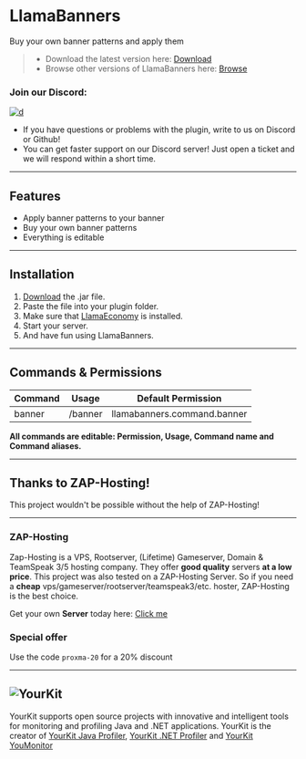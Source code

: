 # LlamaBanners

Buy your own banner patterns and apply them

> * Download the latest version here: [Download](https://cloudburstmc.org/resources/llamabanners.642/download)
> * Browse other versions of LlamaBanners here: [Browse](https://cloudburstmc.org/resources/llamabanners.642/history)

### Join our Discord:
[![d](https://img.shields.io/discord/323953253458903040.svg)](https://discord.gg/Qcuv2f6)
* If you have questions or problems with the plugin, write to us on Discord or Github!
* You can get faster support on our Discord server! Just open a ticket and we will respond within a short time.

---

## Features

* Apply banner patterns to your banner
* Buy your own banner patterns
* Everything is editable

---

## Installation
1. [Download](https://cloudburstmc.org/resources/llamabanners.642/download) the .jar file.
2. Paste the file into your plugin folder.
3. Make sure that [LlamaEconomy](https://cloudburstmc.org/resources/llamaeconomy.634/) is installed.
4. Start your server.
5. And have fun using LlamaBanners.

---

## Commands & Permissions

Command | Usage | Default Permission
------------ | ------------- | -------------
banner |    /banner |    llamabanners.command.banner

**All commands are editable: Permission, Usage, Command name and Command aliases.**

---

## Thanks to ZAP-Hosting!
This project wouldn't be possible without the help of ZAP-Hosting!
***
### ZAP-Hosting
Zap-Hosting is a VPS, Rootserver, (Lifetime) Gameserver, Domain & TeamSpeak 3/5 hosting company. They offer **good quality** servers **at a low price**. This project was also tested on a ZAP-Hosting Server. So if you need a **cheap** vps/gameserver/rootserver/teamspeak3/etc. hoster, ZAP-Hosting is the best choice.

Get your own **Server** today here: [Click me](https://zap-hosting.com/lldv)

### Special offer
Use the code `proxma-20` for a 20% discount
***


![YourKit](https://www.yourkit.com/images/yklogo.png)
------
YourKit supports open source projects with innovative and intelligent tools
for monitoring and profiling Java and .NET applications.
YourKit is the creator of [YourKit Java Profiler](https://www.yourkit.com/java/profiler/),
[YourKit .NET Profiler](https://www.yourkit.com/.net/profiler/")
and [YourKit YouMonitor](https://www.yourkit.com/youmonitor/)
